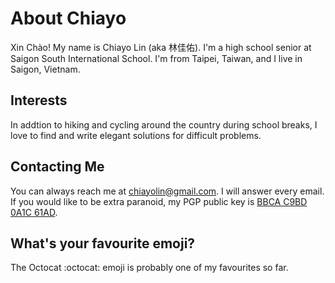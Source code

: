 # About Chiayo
Xin Chào! My name is Chiayo Lin (aka 林佳佑). I'm a high school senior at 
Saigon South International School. I'm from Taipei, Taiwan, and I live in
Saigon, Vietnam.

## Interests
In addtion to hiking and cycling around the country during school breaks,
I love to find and write elegant solutions for difficult problems.

## Contacting Me
You can always reach me at <chiayolin@gmail.com>. I will answer every email.
If you would like to be extra paranoid, my PGP public key is [BBCA C9BD 0A1C 61AD](https://keybase.io/chiayolin/pgp_keys.asc?fingerprint=318e86c48a9cfd361d73722cbbcac9bd0a1c61ad).

## What's your favourite emoji?
The Octocat :octocat: emoji is probably one of my favourites so far. 
